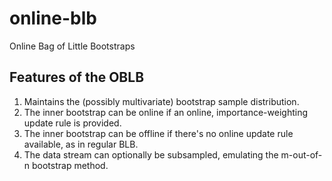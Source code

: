 # online-blb
Online Bag of Little Bootstraps

## Features of the OBLB

  1.  Maintains the (possibly multivariate) bootstrap sample distribution.
  1.  The inner bootstrap can be online if an online, importance-weighting update rule is provided.
  1.  The inner bootstrap can be offline if there's no online update rule available, as in regular BLB.
  1.  The data stream can optionally be subsampled, emulating the m-out-of-n bootstrap method.
